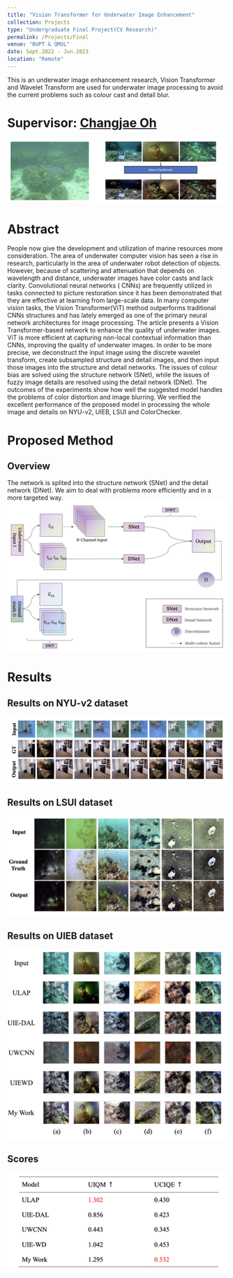 ```yaml
---
title: "Vision Transformer for Underwater Image Enhancement"
collection: Projects
type: "Undergraduate Final Project(CV Research)"
permalink: /Projects/Final
venue: "BUPT & QMUL"
date: Sept.2022 - Jun.2023
location: "Remote"
---
```


This is an underwater image enhancement research, Vision Transformer and Wavelet Transform are used for underwater image
processing to avoid the current problems such as colour cast and detail blur.

# Supervisor: [Changjae Oh](http://eecs.qmul.ac.uk/~coh/)

<img src="../images/final.png"/>

Abstract
======
People now give the development and utilization of marine resources more consideration. The area of underwater computer vision has seen a rise in research, particularly in the area of underwater robot detection of objects. However, because of scattering and attenuation that depends on wavelength and distance, underwater images have color casts and lack clarity. Convolutional neural networks ( CNNs) are frequently utilized in tasks connected to picture restoration since it has been demonstrated that they are effective at learning from large-scale data. In many computer vision tasks, the Vision Transformer(ViT) method outperforms traditional CNNs structures and has lately emerged as one of the primary neural network architectures for image processing. The article presents a Vision Transformer-based network to enhance the quality of underwater images. ViT is more efficient at capturing non-local contextual information than CNNs, improving the quality of underwater images. In order to be more precise, we deconstruct the input image using the discrete wavelet transform, create subsampled structure and detail images, and then input those images into the structure and detail networks. The issues of colour bias are solved using the structure network (SNet), while the issues of fuzzy image details are resolved using the detail network (DNet). The outcomes of the experiments show how well the suggested model handles the problems of color distortion and image blurring. We verified the excellent performance of the proposed model in processing the whole image and details on NYU-v2, UIEB, LSUI and ColorChecker.

Proposed Method
=====
## Overview
The network is splited into the structure network (SNet) and the detail network (DNet). We aim to deal with problems more efficiently and in a more targeted way.
<img src="../images/finaloverview.png"/>

[//]: # ()
[//]: # (## Image Processing)

[//]: # ()
[//]: # (### Discrete Wavelet Decomposition&#40;DWT&#41;)

[//]: # (<img src="../images/DWT.png"/>)

[//]: # ()
[//]: # (### Multi-colour Space Fusion )

[//]: # (<img src="../images/fusion.png"/>)

[//]: # ()
[//]: # (## Structure Network)

[//]: # (Structure Network consists of Transformer module and conventional convolutional module. The model generally adopts U-net encoding and decoding structure to solve problems such as image colour bias.)

[//]: # (<img src="../images/SNET.png"/>)

[//]: # ()
[//]: # (## Detailed Network)

[//]: # (<img src="../images/DNET.png"/>)

[//]: # ()
[//]: # (## Loss Function)

[//]: # (<img src="../images/Ltotal.png"/>)

Results
======
## Results on NYU-v2 dataset
<img src="../images/nyuv2.png"/>

## Results on LSUI dataset
<img src="../images/LSUI.png"/>

## Results on UIEB dataset
<img src="../images/UIEB.png"/>

## Scores
<img src="../images/scores.png"/>